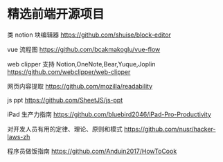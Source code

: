 # 精选前端开源项目



类 notion 块编辑器 https://github.com/shuise/block-editor

vue 流程图 https://github.com/bcakmakoglu/vue-flow

web clipper 支持 Notion,OneNote,Bear,Yuque,Joplin  https://github.com/webclipper/web-clipper

网页内容提取 https://github.com/mozilla/readability

js ppt https://github.com/SheetJS/js-ppt



iPad 生产力指南 https://github.com/bluebird2046/iPad-Pro-Productivity

对开发人员有用的定律、理论、原则和模式 https://github.com/nusr/hacker-laws-zh

程序员做饭指南 https://github.com/Anduin2017/HowToCook